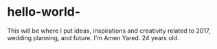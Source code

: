# hello-world-
This will be where I put ideas, inspirations and creativity related to 2017, wedding planning, and future.
I'm Amen Yared. 24 years old.
